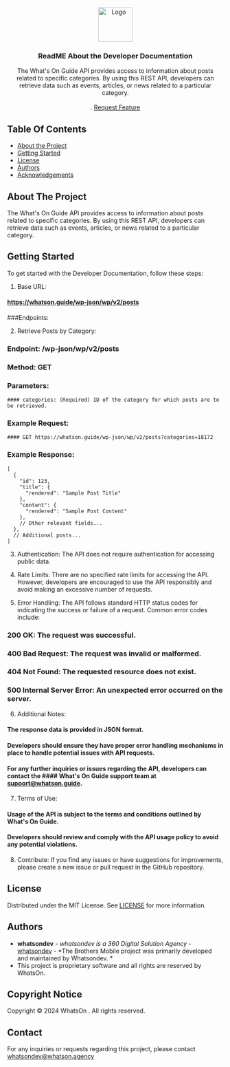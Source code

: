 <br/>
<p align="center">
  <a href="https://github.com/WhatsOnDev/developer-documentation">
    <img src="https://whatson.guide/wp-content/uploads/2023/08/Logo-Red-01.png" alt="Logo" width="80" height="80">
  </a>

  <h3 align="center">ReadME About the Developer Documentation</h3>

  <p align="center">
    The What's On Guide API provides access to information about posts related to specific categories. By using this REST API, developers can retrieve data such as events, articles, or news related to a particular category.
    <br/>
    <br/>
    .
    <a href="https://github.com/WhatsOnDev/developer-documentation/issues">Request Feature</a>
  </p>
</p>


## Table Of Contents

* [About the Project](#about-the-project)
* [Getting Started](#getting-started)
* [License](#license)
* [Authors](#authors)
* [Acknowledgements](#acknowledgements)

## About The Project


The What's On Guide API provides access to information about posts related to specific categories. By using this REST API, developers can retrieve data such as events, articles, or news related to a particular category.


## Getting Started

To get started with the Developer Documentation, follow these steps:

1. Base URL:
  #### https://whatson.guide/wp-json/wp/v2/posts
  ###Endpoints:

2. Retrieve Posts by Category:
  ### Endpoint: /wp-json/wp/v2/posts
  ### Method: GET
  ### Parameters:
    #### categories: (Required) ID of the category for which posts are to be retrieved.
  ### Example Request:
    #### GET https://whatson.guide/wp-json/wp/v2/posts?categories=18172
  ### Example Response:
    [
      {
        "id": 123,
        "title": {
          "rendered": "Sample Post Title"
        },
        "content": {
          "rendered": "Sample Post Content"
        },
        // Other relevant fields...
      },
      // Additional posts...
    ]



3. Authentication:
The API does not require authentication for accessing public data.

4. Rate Limits:
There are no specified rate limits for accessing the API. However, developers are encouraged to use the API responsibly and avoid making an excessive number of requests.

5. Error Handling:
The API follows standard HTTP status codes for indicating the success or failure of a request. Common error codes include:
  ### 200 OK: The request was successful.
  ### 400 Bad Request: The request was invalid or malformed.
  ### 404 Not Found: The requested resource does not exist.
  ### 500 Internal Server Error: An unexpected error occurred on the server.

6. Additional Notes:
  #### The response data is provided in JSON format.
  #### Developers should ensure they have proper error handling mechanisms in place to handle potential issues with API requests.
  #### For any further inquiries or issues regarding the API, developers can contact the #### What's On Guide support team at support@whatson.guide.

7. Terms of Use:
  #### Usage of the API is subject to the terms and conditions outlined by What's On Guide.
  #### Developers should review and comply with the API usage policy to avoid any potential violations.

8. Contribute:
If you find any issues or have suggestions for improvements, please create a new issue or pull request in the GitHub repository.

## License

Distributed under the MIT License. See [LICENSE](https://github.com/WhatsOnDev/developer-documentation/blob/main/LICENSE.md) for more information.

## Authors

* **whatsondev** - *whatsondev is a 360 Digital Solution Agency* - [whatsondev](https://github.com/whatsondev) - *The Brothers Mobile project was primarily developed and maintained by Whatsondev. *
* This project is proprietary software and all rights are reserved by WhatsOn.

## Copyright Notice
Copyright © 2024 WhatsOn . All rights reserved.

## Contact
For any inquiries or requests regarding this project, please contact whatsondev@whatson.agency


